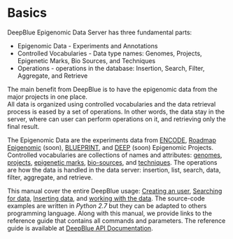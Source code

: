 # Basics
DeepBlue Epigenomic Data Server has three fundamental parts:
 * Epigenomic Data - Experiments and Annotations
 * Controlled Vocabularies - Data type names: Genomes, Projects, Epigenetic Marks, Bio Sources, and Techniques
 * Operations - operations in the database: Insertion, Search, Filter, Aggregate, and Retrieve

The main benefit from DeepBlue is to have the epigenomic data from the major projects in one place.  
All data is organized using controlled vocabularies and the data retrieval process is eased by a set of operations. 
In other words, the data stay in the server, where can user can perform operations on it, and retrieving only the final result.

The Epigenomic Data are the experiments data from [ENCODE](https://www.genome.gov/encode/), [Roadmap Epigenomic](http://www.roadmapepigenomics.org/) (soon), [BLUEPRINT](http://www.blueprint-epigenome.eu/), and [DEEP](http://www.deutsches-epigenom-programm.de/epigenomics/) (soon) Epigenomic Projects. Controlled vocabularies are collections of names and attributes: [genomes](../02-data-types/genomes.md), [projects](../02-data-types/projects.md), [epigenetic marks](../02-data-types/epigenetic-marks.md), [bio-sources](../02-data-types/bio-sources.md), and [techniques](../02-data-types/techniques.md). The operations are how the data is handled in the data server: insertion, list, search, data, filter, aggregate, and retrieve.

This manual cover the entire DeepBlue usage: [Creating an user](01-02-creating-user.md), [Searching for data](../03-exploring/03-00-exploring.md), [Inserting data](../04-inserting-data/04-00-inserting.md), and [working with the data](../05-working-on/05-00-working-with-the-data.md). The source-code examples are written in *Python 2.7* but they can be adapted to others programming language. Along with this manual, we provide links to the reference guide that contains all commands and parameters. The reference guide is available at [DeepBlue API Documentation](http://deepblue.mpi-inf.mpg.de/api.html).

